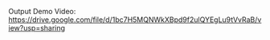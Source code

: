 Output Demo Video: https://drive.google.com/file/d/1bc7H5MQNWkXBpd9f2ulQYEgLu9tVvRaB/view?usp=sharing
